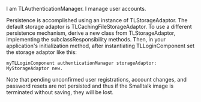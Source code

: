 I am TLAuthenticationManager. I manage user accounts.

Persistence is accomplished using an instance of TLStorageAdaptor. The default storage adaptor is TLCachingFileStorageAdaptor. To use a different persistence mechanism, derive a new class from TLStorageAdaptor, implementing the subclassResponsibility methods. Then, in your application's initialization method, after instantiating TLLoginComponent set the storage adaptor like this:

```smalltalk 
myTLLoginComponent authenticationManager storageAdaptor: MyStorageAdaptor new. 
```

Note that pending unconfirmed user registrations, account changes, and password resets are not persisted and thus if the Smalltalk image is terminated without saving, they will be lost.